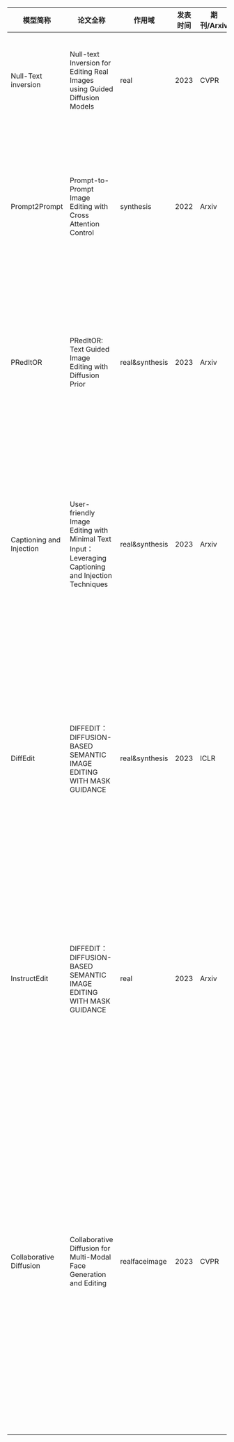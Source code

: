 | 模型简称 | 论文全称 | 作用域 | 发表时间 | 期刊/Arxiv | 主要动机 | 主要创新点 | 缺点 | 方法类型 | 方法细分 | 说明 |
| --- | --- | --- | --- | --- | --- | --- | --- | --- | --- | --- |
| Null-Text inversion | Null-text Inversion for Editing Real Images using Guided Diffusion Models | real | 2023 | CVPR | 目前基于classifier-free的IE受无条件预测影响大，因而试图改进null-text embedding | （w=1）DDIM inversion as pivot，（w>1）pivotal tuning，optimize the null text embedding. | 推理速度太慢，使用SD带来的编辑人脸图像时会出现伪影，和不能进行大幅度修改的问题 | train-testing free | Inversion/SampleModification | 进行DDIM反演时，w=1,只采用条件DFM |
| Prompt2Prompt | Prompt-to-Prompt Image Editing with Cross Attention Control | synthesis | 2022 | Arxiv | 目前的text-based models在IE方面受到挑战，对于text prompt的微小改动会导致生成的图像差别很大；由此观察到crossAttention map决定图像的空间布局和形状，因此尝试控制它来进行图像编辑。 | 对不同任务进行不同的crossAttentionMap的控制（swap word/refinement/reweighing） | 使用SD带来的编辑人脸图像时会出现伪影，和不能进行大幅度修改的问题 | train-testing free | AttentionModification | 进行DDIM反演时，w=1,只采用条件DFM |
| PRedItOR | PRedItOR: Text Guided Image Editing with Diffusion Prior | real&synthesis | 2023 | Arxiv | text-baesd扩散模型图像编辑的主要挑战是要给input找到对应的prompt，当前方法主要通过优化的方法得到精确的prompt，或者假定存在最优prompt，因此我们不使用source prompt | PRedItOR的Diffusion Prior和Diffusion Decoder采样都是从蕴含语义或者结构先验信息的向量开始，而不是高斯噪声开始 | 不能编辑人脸图像，不能编辑训练数据中未见过的label | train-testing free | Input-Text refinement | 与InstructEdit相同的是在反演时都不是反演到T，而是在某个中间步。 |
| Captioning and Injection | User-friendly Image Editing with Minimal Text Input：Leveraging Captioning and Injection Techniques | real&synthesis | 2023 | Arxiv | 目前的text-based models编辑结果受input prompts的影响很大，对图像的描述越详细准确编辑结果越好，而用户编辑图像时提供精确的描述是一个费时费力的工作，因此提出一个uers-friendly的方法使用户仅提供几个词就可以实现跟详细描述一样的编辑效果。 | 提出一种方法，有效利用现有的标题生成框架来填充用户所给简单单词之外的上下文信息，使得用户不必进行繁琐的文本提示工程。提出了一种将用户提供的源属性注入到由标题模型生成的提示中的方法，以指定要在源图像中编辑的区域。（captioning-based method）利用PEZ框架继续优化得到的input Prompts（固定要编辑的源属性的token）。通过比较生成的Prompt与删掉某个token之后的Prompt的CLIP分数，来确定是否存在冗余的token。 | 对于人脸的重建/编辑效果较差 | train-testing free | Input-Text refinement | 与InstructEdit相同的是在反演时都不是反演到T，而是在某个中间步。 |
| DiffEdit | DIFFEDIT：DIFFUSION-BASED SEMANTIC IMAGE EDITING WITH MASK GUIDANCE | real&synthesis | 2023 | ICLR | 许多情况下，语义图像编辑只需要编辑某一部分，而保持其他部分不变，然而，iinput text query并不能明确地识别这个区域，而且一个简单的方法可能允许对整个图像进行编辑，从而有可能在不需要编辑的区域中修改它的输入，为了解决这个问题提出动态mask引导图像编辑的方法。 | 主要的贡献是能够通过对比基于不同文本提示的扩散模型的预测(在对加噪后的input image进行去噪时，不同的ref和query text会使text-conditioned diffusion model预测的噪声会有不同，根据两个预测间的差值作为生成mask的依据)，自动生成需要编辑的输入图像的屏蔽区域。 | 未完待续 | train-testing free | Mask Guidance | 与无文本反演不同，进行DDIM反演时采用的是w=0，非条件DFM |
| InstructEdit | DIFFEDIT：DIFFUSION-BASED SEMANTIC IMAGE EDITING WITH MASK GUIDANCE | real | 2023 | Arxiv | 许多情况下，语义图像编辑只需要编辑某一部分，而保持其他部分不变，然而，iinput text query并不能明确地识别这个区域，而且一个简单的方法可能允许对整个图像进行编辑，从而有可能在不需要编辑的区域中修改它的输入，为了解决这个问题提出动态mask引导图像编辑的方法。 | 主要的贡献是能够通过对比基于不同文本提示的扩散模型的预测(在对加噪后的input image进行去噪时，不同的ref和query text会使text-conditioned diffusion model预测的噪声会有不同，根据两个预测间的差值作为生成mask的依据)，自动生成需要编辑的输入图像的屏蔽区域。 | 未完待续 | train-testing free | Input-Text refinement | 与无文本反演不同，进行DDIM反演时采用的是w=0，非条件DFM |
| Collaborative Diffusion | Collaborative Diffusion for Multi-Modal Face Generation and Editing | realfaceimage | 2023 | CVPR | 已有的扩散模型大多基于单模态控制（uni-modal control）,文章尝试探索在生成或编辑人脸图像时使用text和face shape进行control。观点：不同模态的模型是互补的。 | 通过meta network(UNet) dynamic diffusers计算每一种模态扩散模型的influence function来实现collaborative diffusion。 | 模型很依赖预训练扩散模型本身的性能，需要在更大的数据集上训练出来的DFM。（论文展示的人脸图像编辑的操作只涉及到改变年龄，改变性别，以及胡须长度，可能与mask有关？attention？对背景的保存能力也不太行） | training free testing finetuning | Mask Guidance&Input-Text refinement | （见补充材料）论文中dfm采用Imagic方法，以文本条件为例：首先优化target文本条件，使扩散模型可以重建输入的图像，为了优化输入图像的保真度，模型会固定优化后的文本条件，优化模型参数theta，之后真正的编辑文本条件会是target文本条件与优化后文本条件的插值，以此来实现人脸图像的编辑。（这个方法不需要source text） |
